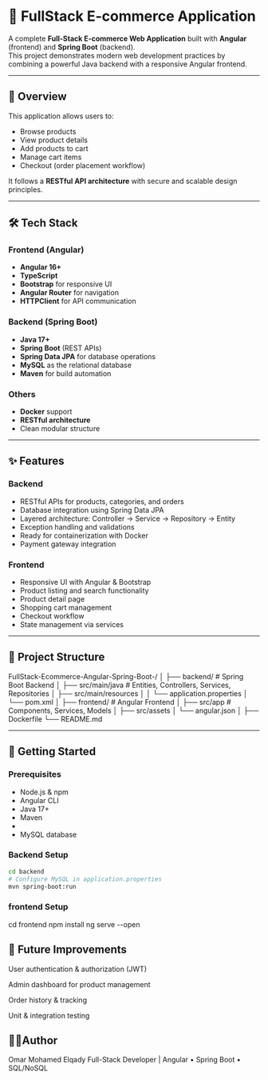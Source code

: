 # 🛒 FullStack E-commerce Application

A complete **Full-Stack E-commerce Web Application** built with **Angular** (frontend) and **Spring Boot** (backend).  
This project demonstrates modern web development practices by combining a powerful Java backend with a responsive Angular frontend.

---

## 🎯 Overview
This application allows users to:
- Browse products
- View product details
- Add products to cart
- Manage cart items
- Checkout (order placement workflow)

It follows a **RESTful API architecture** with secure and scalable design principles.

---

## 🛠 Tech Stack

### Frontend (Angular)
- **Angular 16+**
- **TypeScript**
- **Bootstrap** for responsive UI
- **Angular Router** for navigation
- **HTTPClient** for API communication

### Backend (Spring Boot)
- **Java 17+**
- **Spring Boot** (REST APIs)
- **Spring Data JPA** for database operations
- **MySQL** as the relational database
- **Maven** for build automation

### Others
- **Docker** support
- **RESTful architecture**
- Clean modular structure

---

## ✨ Features

### Backend
- RESTful APIs for products, categories, and orders
- Database integration using Spring Data JPA
- Layered architecture: Controller → Service → Repository → Entity
- Exception handling and validations
- Ready for containerization with Docker
- Payment gateway integration


### Frontend
- Responsive UI with Angular & Bootstrap
- Product listing and search functionality
- Product detail page
- Shopping cart management
- Checkout workflow
- State management via services

---

## 📂 Project Structure

FullStack-Ecommerce-Angular-Spring-Boot-/
│
├── backend/ # Spring Boot Backend
│ ├── src/main/java # Entities, Controllers, Services, Repositories
│ ├── src/main/resources
│ │ └── application.properties
│ └── pom.xml
│
├── frontend/ # Angular Frontend
│ ├── src/app # Components, Services, Models
│ ├── src/assets
│ └── angular.json
│
├── Dockerfile
└── README.md

---

## 🚀 Getting Started

### Prerequisites
- Node.js & npm
- Angular CLI
- Java 17+
- Maven
- 
- MySQL database

### Backend Setup
```bash
cd backend
# Configure MySQL in application.properties
mvn spring-boot:run
```
### frontend Setup
cd frontend
npm install
ng serve --open

## 📌 Future Improvements

User authentication & authorization (JWT)

Admin dashboard for product management

Order history & tracking

Unit & integration testing

## 👨‍💻Author

Omar Mohamed Elqady
Full-Stack Developer | Angular • Spring Boot • SQL/NoSQL

